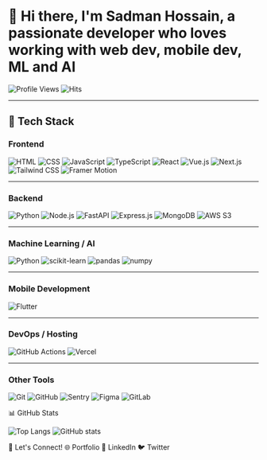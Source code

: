 # 👋 Hi there, I'm Sadman Hossain, a passionate developer who loves working with web dev, mobile dev, ML and AI

![Profile Views](https://komarev.com/ghpvc/?username=ImpiusVenatus&color=blue&style=flat)
![Hits](https://hits.seeyoufarm.com/api/count/incr/badge.svg?url=https%3A%2F%2Fgithub.com%2FImpiusVenatus&count_bg=%2379C83D&title_bg=%23555555&icon=github.svg&icon_color=%23E7E7E7&title=Profile+Views&edge_flat=false)

---

## 🚀 Tech Stack  

### **Frontend**  
![HTML](https://img.shields.io/badge/-HTML-E34F26?logo=html5&logoColor=white&style=flat) ![CSS](https://img.shields.io/badge/-CSS-1572B6?logo=css3&logoColor=white&style=flat) ![JavaScript](https://img.shields.io/badge/-JavaScript-F7DF1E?logo=javascript&logoColor=black&style=flat) ![TypeScript](https://img.shields.io/badge/-TypeScript-007ACC?logo=typescript&logoColor=white&style=flat) ![React](https://img.shields.io/badge/-React-61DAFB?logo=react&logoColor=black&style=flat) ![Vue.js](https://img.shields.io/badge/-Vue.js-4FC08D?logo=vue.js&logoColor=white&style=flat) ![Next.js](https://img.shields.io/badge/-Next.js-000000?logo=next.js&logoColor=white&style=flat) ![Tailwind CSS](https://img.shields.io/badge/-Tailwind_CSS-38B2AC?logo=tailwind-css&logoColor=white&style=flat) ![Framer Motion](https://img.shields.io/badge/-Framer_Motion-0055FF?logo=framer&logoColor=white&style=flat)  

---

### **Backend**  
![Python](https://img.shields.io/badge/-Python-3776AB?logo=python&logoColor=white&style=flat) ![Node.js](https://img.shields.io/badge/-Node.js-339933?logo=node.js&logoColor=white&style=flat) ![FastAPI](https://img.shields.io/badge/-FastAPI-009688?logo=fastapi&logoColor=white&style=flat) ![Express.js](https://img.shields.io/badge/-Express.js-000000?logo=express&logoColor=white&style=flat) ![MongoDB](https://img.shields.io/badge/-MongoDB-47A248?logo=mongodb&logoColor=white&style=flat) ![AWS S3](https://img.shields.io/badge/-AWS_S3-232F3E?logo=amazon-aws&logoColor=white&style=flat)  

---

### **Machine Learning / AI**  
![Python](https://img.shields.io/badge/-Python-3776AB?logo=python&logoColor=white&style=flat) ![scikit-learn](https://img.shields.io/badge/-scikit--learn-F7931E?logo=scikit-learn&logoColor=white&style=flat) ![pandas](https://img.shields.io/badge/-pandas-150458?logo=pandas&logoColor=white&style=flat) ![numpy](https://img.shields.io/badge/-numpy-013243?logo=numpy&logoColor=white&style=flat)  

---

### **Mobile Development**  
![Flutter](https://img.shields.io/badge/-Flutter-02569B?logo=flutter&logoColor=white&style=flat)  

---

### **DevOps / Hosting**  
![GitHub Actions](https://img.shields.io/badge/-GitHub_Actions-2088FF?logo=github-actions&logoColor=white&style=flat) ![Vercel](https://img.shields.io/badge/-Vercel-000000?logo=vercel&logoColor=white&style=flat)  

---

### **Other Tools**  
![Git](https://img.shields.io/badge/-Git-F05032?logo=git&logoColor=white&style=flat) ![GitHub](https://img.shields.io/badge/-GitHub-181717?logo=github&logoColor=white&style=flat) ![Sentry](https://img.shields.io/badge/-Sentry-362D59?logo=sentry&logoColor=white&style=flat) ![Figma](https://img.shields.io/badge/-Figma-F24E1E?logo=figma&logoColor=white&style=flat) ![GitLab](https://img.shields.io/badge/-GitLab-FC6D26?logo=gitlab&logoColor=white&style=flat)

📊 GitHub Stats

![Top Langs](https://github-readme-stats.vercel.app/api/top-langs/?username=ImpiusVenatus&layout=compact&cache_seconds=60)
![GitHub stats](https://github-readme-stats.vercel.app/api?username=ImpiusVenatus&show_icons=true&theme=radical)

🔗 Let's Connect!
🌐 Portfolio
💼 LinkedIn
🐦 Twitter
